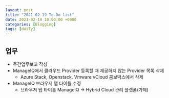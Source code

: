 ```yaml
---
layout: post
title: "2021-02-19 To-Do list"
date: 2021-02-19 10:00:00 +0900
categories: [Blogging]
tags: [daily]
---
```


## 업무

- 주간업무보고 작성
- ManageIQ에서 클라우드 Provider 등록할 때 제공하지 않는 Provider 목록 삭제
  - Azure Stack, Openstack, Vmware vCloud 콤보박스에서 삭제
- ManageIQ 브라우저 탭 타이틀 수정
  - 브라우저 탭 타이틀 ManageIQ -> Hybrid Cloud 관리 플랫폼(가제)
